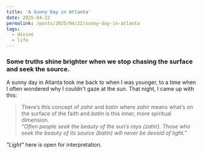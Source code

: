 ```yaml
---
title: 'A Sunny Day in Atlanta'
date: 2025-04-22
permalink: /posts/2025/04/22/sunny-day-in-atlanta
tags:
  - divine
  - life
---
```


### Some truths shine brighter when we stop chasing the surface and seek the source.

A sunny day in Atlanta took me back to when I was younger, to a time when I often wondered why I couldn't gaze at the sun.
That night, I came up with this:

> There’s this concept of *zahir* and *batin* where *zahir* means what’s on the surface of the faith and *batin* is this inner, more spiritual dimension.  
> *“Often people seek the beauty of the sun’s rays (zahir). Those who seek the beauty of its source (batin) will never be devoid of light.”*

*"Light"* here is open for interpretation.
